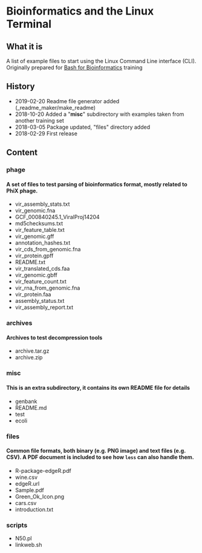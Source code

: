 # Bioinformatics and the Linux Terminal


## What it is

A list of example files to start using the Linux Command Line interface (CLI). Originally prepared for [Bash for Bioinformatics](https://seq.space/notes/doku.php?id=bash-beginners) training


## History

  * 2019-02-20   Readme file generator added (_readme_maker/make_readme)
  * 2018-10-20   Added a "**misc**" subdirectory with examples taken from another training set
  * 2018-03-05   Package updated, "files" directory added
  * 2018-02-29   First release



## Content


### phage

#### A set of files to test parsing of bioinformatics format, mostly related to PhiX phage.

 - vir_assembly_stats.txt
 - vir_genomic.fna
 - GCF_000840245.1_ViralProj14204
 - md5checksums.txt
 - vir_feature_table.txt
 - vir_genomic.gff
 - annotation_hashes.txt
 - vir_cds_from_genomic.fna
 - vir_protein.gpff
 - README.txt
 - vir_translated_cds.faa
 - vir_genomic.gbff
 - vir_feature_count.txt
 - vir_rna_from_genomic.fna
 - vir_protein.faa
 - assembly_status.txt
 - vir_assembly_report.txt

### archives

#### Archives to test decompression tools

 - archive.tar.gz
 - archive.zip

### misc

#### This is an extra subdirectory, it contains its own README file for details

 - genbank
 - README.md
 - test
 - ecoli

### files

#### Common file formats, both binary (e.g. PNG image) and text files (e.g. CSV). A PDF document is included to see how `less` can also handle them.

 - R-package-edgeR.pdf
 - wine.csv
 - edgeR.url
 - Sample.pdf
 - Green_Ok_Icon.png
 - cars.csv
 - introduction.txt

### scripts
 - N50.pl
 - linkweb.sh


